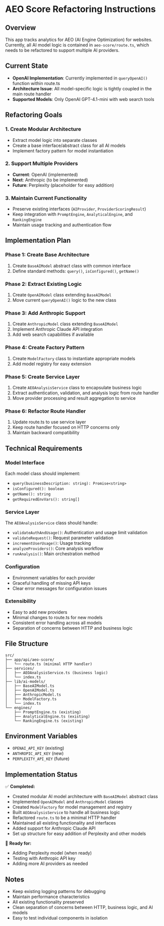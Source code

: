 # AEO Score Refactoring Instructions

## Overview
This app tracks analytics for AEO (AI Engine Optimization) for websites. Currently, all AI model logic is contained in `aeo-score/route.ts`, which needs to be refactored to support multiple AI providers.

## Current State
- **OpenAI Implementation**: Currently implemented in `queryOpenAI()` function within route.ts
- **Architecture Issue**: All model-specific logic is tightly coupled in the main route handler
- **Supported Models**: Only OpenAI GPT-4.1-mini with web search tools

## Refactoring Goals

### 1. Create Modular Architecture
- Extract model logic into separate classes
- Create a base interface/abstract class for all AI models
- Implement factory pattern for model instantiation

### 2. Support Multiple Providers
- **Current**: OpenAI (implemented)
- **Next**: Anthropic (to be implemented)
- **Future**: Perplexity (placeholder for easy addition)

### 3. Maintain Current Functionality
- Preserve existing interfaces (`AIProvider`, `ProviderScoringResult`)
- Keep integration with `PromptEngine`, `AnalyticalEngine`, and `RankingEngine`
- Maintain usage tracking and authentication flow

## Implementation Plan

### Phase 1: Create Base Architecture
1. Create `BaseAIModel` abstract class with common interface
2. Define standard methods: `query()`, `isConfigured()`, `getName()`

### Phase 2: Extract Existing Logic
1. Create `OpenAIModel` class extending `BaseAIModel`
2. Move current `queryOpenAI()` logic to the new class

### Phase 3: Add Anthropic Support
1. Create `AnthropicModel` class extending `BaseAIModel`
2. Implement Anthropic Claude API integration
3. Add web search capabilities if available

### Phase 4: Create Factory Pattern
1. Create `ModelFactory` class to instantiate appropriate models
2. Add model registry for easy extension

### Phase 5: Create Service Layer
1. Create `AEOAnalysisService` class to encapsulate business logic
2. Extract authentication, validation, and analysis logic from route handler
3. Move provider processing and result aggregation to service

### Phase 6: Refactor Route Handler
1. Update route.ts to use service layer
2. Keep route handler focused on HTTP concerns only
3. Maintain backward compatibility

## Technical Requirements

### Model Interface
Each model class should implement:
- `query(businessDescription: string): Promise<string>`
- `isConfigured(): boolean`
- `getName(): string`
- `getRequiredEnvVars(): string[]`

### Service Layer
The `AEOAnalysisService` class should handle:
- `validateAuthAndUsage()`: Authentication and usage limit validation
- `validateRequest()`: Request parameter validation
- `incrementUserUsage()`: Usage tracking
- `analyzeProviders()`: Core analysis workflow
- `runAnalysis()`: Main orchestration method

### Configuration
- Environment variables for each provider
- Graceful handling of missing API keys
- Clear error messages for configuration issues

### Extensibility
- Easy to add new providers
- Minimal changes to route.ts for new models
- Consistent error handling across all models
- Separation of concerns between HTTP and business logic

## File Structure
```
src/
├── app/api/aeo-score/
│   └── route.ts (minimal HTTP handler)
├── services/
│   ├── AEOAnalysisService.ts (business logic)
│   └── index.ts
├── lib/ai-models/
│   ├── BaseAIModel.ts
│   ├── OpenAIModel.ts
│   ├── AnthropicModel.ts
│   ├── ModelFactory.ts
│   └── index.ts
└── engines/
    ├── PromptEngine.ts (existing)
    ├── AnalyticalEngine.ts (existing)
    └── RankingEngine.ts (existing)
```

## Environment Variables
- `OPENAI_API_KEY` (existing)
- `ANTHROPIC_API_KEY` (new)
- `PERPLEXITY_API_KEY` (future)

## Implementation Status
✅ **Completed:**
- Created modular AI model architecture with `BaseAIModel` abstract class
- Implemented `OpenAIModel` and `AnthropicModel` classes
- Created `ModelFactory` for model management and registry
- Built `AEOAnalysisService` to handle all business logic
- Refactored `route.ts` to be a minimal HTTP handler
- Maintained all existing functionality and interfaces
- Added support for Anthropic Claude API
- Set up structure for easy addition of Perplexity and other models

🔄 **Ready for:**
- Adding Perplexity model (when ready)
- Testing with Anthropic API key
- Adding more AI providers as needed

## Notes
- Keep existing logging patterns for debugging
- Maintain performance characteristics
- All existing functionality preserved
- Clean separation of concerns between HTTP, business logic, and AI models
- Easy to test individual components in isolation